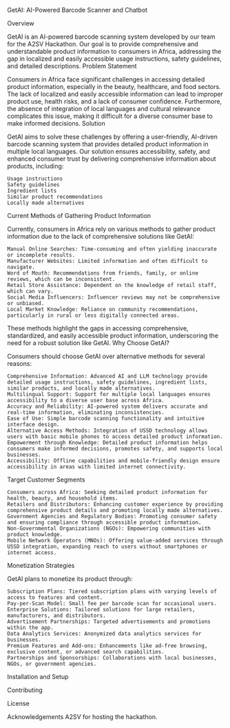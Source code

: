 GetAI: AI-Powered Barcode Scanner and Chatbot

Overview

GetAI is an AI-powered barcode scanning system developed by our team for the A2SV Hackathon. Our goal is to provide comprehensive and understandable product information to consumers in Africa, addressing the gap in localized and easily accessible usage instructions, safety guidelines, and detailed descriptions.
Problem Statement

Consumers in Africa face significant challenges in accessing detailed product information, especially in the beauty, healthcare, and food sectors. The lack of localized and easily accessible information can lead to improper product use, health risks, and a lack of consumer confidence. Furthermore, the absence of integration of local languages and cultural relevance complicates this issue, making it difficult for a diverse consumer base to make informed decisions.
Solution

GetAI aims to solve these challenges by offering a user-friendly, AI-driven barcode scanning system that provides detailed product information in multiple local languages. Our solution ensures accessibility, safety, and enhanced consumer trust by delivering comprehensive information about products, including:

    Usage instructions
    Safety guidelines
    Ingredient lists
    Similar product recommendations
    Locally made alternatives

Current Methods of Gathering Product Information

Currently, consumers in Africa rely on various methods to gather product information due to the lack of comprehensive solutions like GetAI:

    Manual Online Searches: Time-consuming and often yielding inaccurate or incomplete results.
    Manufacturer Websites: Limited information and often difficult to navigate.
    Word of Mouth: Recommendations from friends, family, or online reviews, which can be inconsistent.
    Retail Store Assistance: Dependent on the knowledge of retail staff, which can vary.
    Social Media Influencers: Influencer reviews may not be comprehensive or unbiased.
    Local Market Knowledge: Reliance on community recommendations, particularly in rural or less digitally connected areas.

These methods highlight the gaps in accessing comprehensive, standardized, and easily accessible product information, underscoring the need for a robust solution like GetAI.
Why Choose GetAI?

Consumers should choose GetAI over alternative methods for several reasons:

    Comprehensive Information: Advanced AI and LLM technology provide detailed usage instructions, safety guidelines, ingredient lists, similar products, and locally made alternatives.
    Multilingual Support: Support for multiple local languages ensures accessibility to a diverse user base across Africa.
    Accuracy and Reliability: AI-powered system delivers accurate and real-time information, eliminating inconsistencies.
    Ease of Use: Simple barcode scanning functionality and intuitive interface design.
    Alternative Access Methods: Integration of USSD technology allows users with basic mobile phones to access detailed product information.
    Empowerment through Knowledge: Detailed product information helps consumers make informed decisions, promotes safety, and supports local businesses.
    Accessibility: Offline capabilities and mobile-friendly design ensure accessibility in areas with limited internet connectivity.

Target Customer Segments

    Consumers across Africa: Seeking detailed product information for health, beauty, and household items.
    Retailers and Distributors: Enhancing customer experience by providing comprehensive product details and promoting locally made alternatives.
    Government Agencies and Regulatory Bodies: Promoting consumer safety and ensuring compliance through accessible product information.
    Non-Governmental Organizations (NGOs): Empowering communities with product knowledge.
    Mobile Network Operators (MNOs): Offering value-added services through USSD integration, expanding reach to users without smartphones or internet access.

Monetization Strategies

GetAI plans to monetize its product through:

    Subscription Plans: Tiered subscription plans with varying levels of access to features and content.
    Pay-per-Scan Model: Small fee per barcode scan for occasional users.
    Enterprise Solutions: Tailored solutions for large retailers, manufacturers, and distributors.
    Advertisement Partnerships: Targeted advertisements and promotions within the app.
    Data Analytics Services: Anonymized data analytics services for businesses.
    Premium Features and Add-ons: Enhancements like ad-free browsing, exclusive content, or advanced search capabilities.
    Partnerships and Sponsorships: Collaborations with local businesses, NGOs, or government agencies.

Installation and Setup

Contributing


License

Acknowledgements
A2SV for hosting the hackathon.
